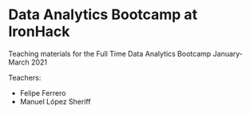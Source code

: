 # Data Analytics Bootcamp at IronHack

Teaching materials for the Full Time Data Analytics Bootcamp January-March 2021  

Teachers:
 * Felipe Ferrero
 * Manuel López Sheriff


